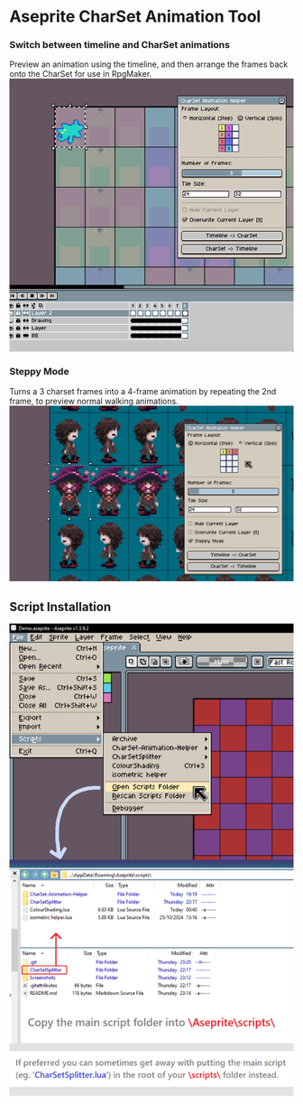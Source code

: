 # Aseprite CharSet Animation Tool

### Switch between timeline and CharSet animations
Preview an animation using the timeline, and then arrange the frames back onto the CharSet for use in RpgMaker.  
![](Screenshots/TimelineToCharsetDemo.gif)

### Steppy Mode
Turns a 3 charset frames into a 4-frame animation by repeating the 2nd frame, to preview normal walking animations.
![](Screenshots/SteppyMode.gif)

## Script Installation
![](Screenshots/ScriptInstallation.png)
